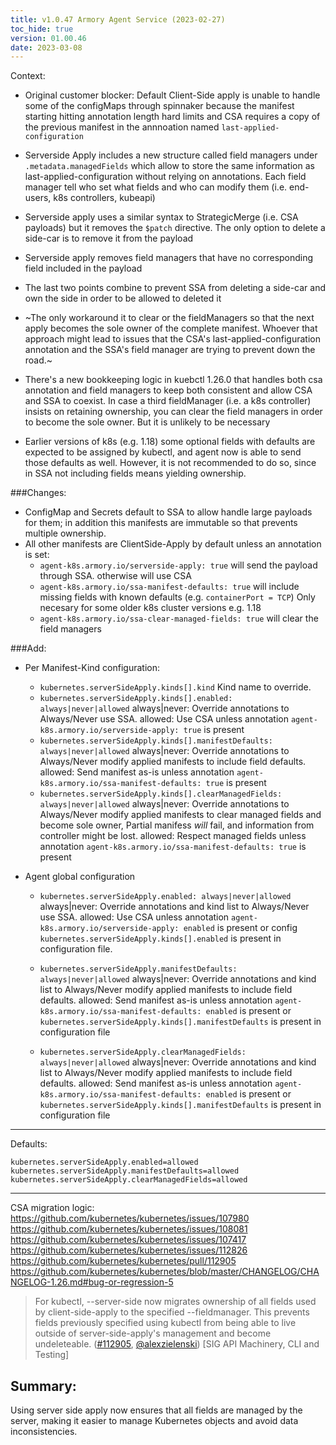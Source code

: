 ```yaml
---
title: v1.0.47 Armory Agent Service (2023-02-27)
toc_hide: true
version: 01.00.46
date: 2023-03-08
---
```


Context:
* Original customer blocker: Default Client-Side apply is unable to handle some of the configMaps through spinnaker because the manifest starting hitting annotation length hard limits and CSA requires a copy of the previous manifest in the annnoation named `last-applied-configuration`
* Serverside Apply includes a new structure called field managers under `.metadata.managedFields` which allow to store the same information as last-applied-configuration without relying on annotations. Each field manager tell who set what fields and who can modify them (i.e. end-users, k8s controllers, kubeapi)

* Serverside apply uses a similar syntax to StrategicMerge (i.e. CSA payloads) but it removes the `$patch` directive. The only option to delete a side-car is to remove it from the payload
* Serverside apply removes field managers that have no corresponding field included in the payload
* The last two points combine to prevent SSA from deleting a side-car and own the side in order to be allowed to deleted it
* ~The only workaround it to clear or the fieldManagers so that the next apply becomes the sole owner of the complete manifest. Whoever that approach might lead to issues that the CSA's last-applied-configuration annotation and the SSA's field manager are trying to prevent down the road.~
* There's a new bookkeeping logic in kuebctl 1.26.0 that handles both csa annotation and field managers to keep  both consistent and allow CSA and SSA to coexist. In case a third fieldManager (i.e. a k8s controller) insists on retaining ownership, you can clear the field managers in order to become the sole owner. But it is unlikely to be necessary

* Earlier versions of k8s (e.g. 1.18) some optional fields with defaults are expected to be assigned by kubectl, and agent now is able to send those defaults as well. However, it is not recommended to do so, since in SSA not including fields means yielding ownership.


###Changes:
* ConfigMap and Secrets default to SSA to allow handle large payloads for them; in addition this manifests are immutable so that prevents multiple ownership.
* All other manifests are ClientSide-Apply by default unless an annotation is set:
  * `agent-k8s.armory.io/serverside-apply: true` will send the payload through SSA. otherwise will use CSA
  * `agent-k8s.armory.io/ssa-manifest-defaults: true` will include missing fields with known defaults (e.g. `containerPort = TCP`) Only necesary for some older k8s cluster versions e.g. 1.18
  * `agent-k8s.armory.io/ssa-clear-managed-fields: true` will clear the field managers

###Add:
* Per Manifest-Kind configuration:
  * `kubernetes.serverSideApply.kinds[].kind`
    Kind name to override.
  * `kubernetes.serverSideApply.kinds[].enabled: always|never|allowed`
    always|never: Override annotations to Always/Never use SSA.
    allowed: Use CSA unless annotation `agent-k8s.armory.io/serverside-apply: true` is present
  * `kubernetes.serverSideApply.kinds[].manifestDefaults: always|never|allowed`
    always|never: Override annotations to Always/Never modify applied manifests to include field defaults.
    allowed: Send manifest as-is unless annotation `agent-k8s.armory.io/ssa-manifest-defaults: true` is present
  * `kubernetes.serverSideApply.kinds[].clearManagedFields: always|never|allowed`
    always|never: Override annotations to Always/Never modify applied manifests to clear managed fields and become sole owner, Partial manifess _will_ fail, and information from controller might be lost.
    allowed: Respect managed fields unless annotation `agent-k8s.armory.io/ssa-manifest-defaults: true` is present

* Agent global configuration
  * `kubernetes.serverSideApply.enabled: always|never|allowed`   
    always|never: Override annotations and kind list to Always/Never use SSA.
    allowed: Use CSA unless annotation `agent-k8s.armory.io/serverside-apply: enabled` is present or config `kubernetes.serverSideApply.kinds[].enabled` is present in configuration file.

  * `kubernetes.serverSideApply.manifestDefaults: always|never|allowed`
    always|never: Override annotations and kind list to Always/Never modify applied manifests to include field defaults.
    allowed: Send manifest as-is unless annotation `agent-k8s.armory.io/ssa-manifest-defaults: enabled` is present or `kubernetes.serverSideApply.kinds[].manifestDefaults` is present in configuration file

  * `kubernetes.serverSideApply.clearManagedFields: always|never|allowed`
    always|never: Override annotations and kind list to Always/Never modify applied manifests to include field defaults.
    allowed: Send manifest as-is unless annotation `agent-k8s.armory.io/ssa-manifest-defaults: enabled` is present or `kubernetes.serverSideApply.kinds[].manifestDefaults` is present in configuration file


---



Defaults:
```
kubernetes.serverSideApply.enabled=allowed
kubernetes.serverSideApply.manifestDefaults=allowed
kubernetes.serverSideApply.clearManagedFields=allowed
```


---

CSA migration logic:
https://github.com/kubernetes/kubernetes/issues/107980
https://github.com/kubernetes/kubernetes/issues/108081
https://github.com/kubernetes/kubernetes/issues/107417
https://github.com/kubernetes/kubernetes/issues/112826
https://github.com/kubernetes/kubernetes/pull/112905
https://github.com/kubernetes/kubernetes/blob/master/CHANGELOG/CHANGELOG-1.26.md#bug-or-regression-5
> For kubectl, --server-side now migrates ownership of all fields used by client-side-apply to the specified --fieldmanager. This prevents fields previously specified using kubectl from being able to live outside of server-side-apply's management and become undeleteable. ([#112905](https://github.com/kubernetes/kubernetes/pull/112905), [@alexzielenski](https://github.com/alexzielenski)) [SIG API Machinery, CLI and Testing]

## Summary:
Using server side apply now ensures that all fields are managed by the server, making it easier to manage Kubernetes objects and avoid data inconsistencies.